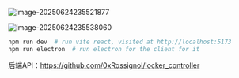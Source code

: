 ![image-20250624235521877](/home/cacc/Repositories/locker_controller_front/assets/image-20250624235521877.png)

![image-20250624235538060](/home/cacc/Repositories/locker_controller_front/assets/image-20250624235538060.png)

```bash
npm run dev  # run vite react, visited at http://localhost:5173
npm run electron  # run electron for the client for it
```



后端API：https://github.com/0xRossignol/locker_controller